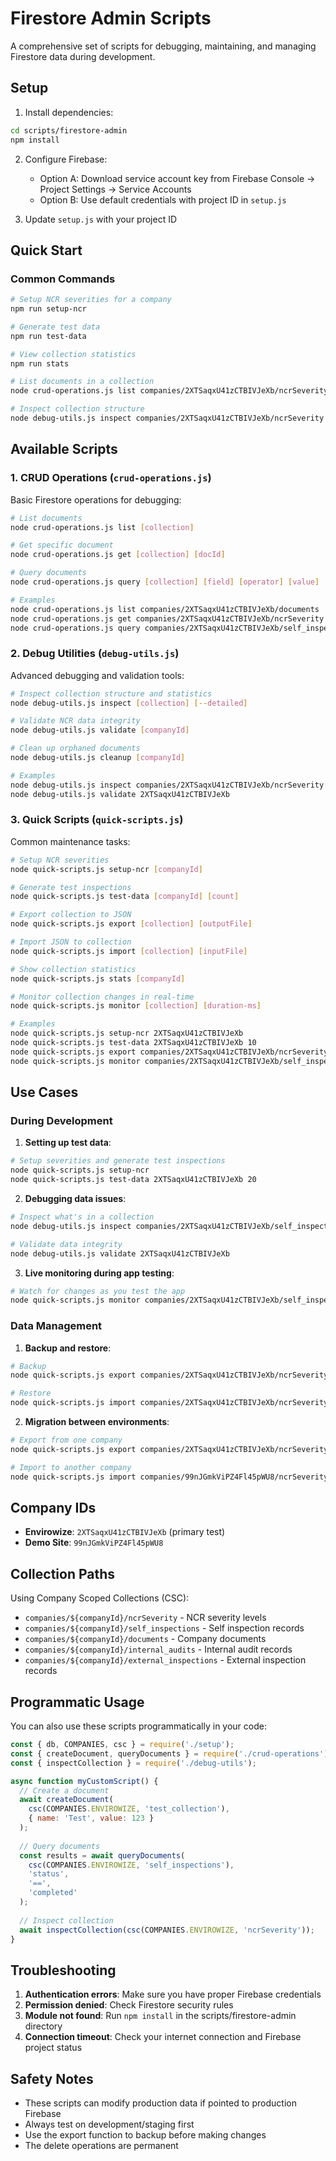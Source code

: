 # Firestore Admin Scripts

A comprehensive set of scripts for debugging, maintaining, and managing Firestore data during development.

## Setup

1. Install dependencies:
```bash
cd scripts/firestore-admin
npm install
```

2. Configure Firebase:
   - Option A: Download service account key from Firebase Console → Project Settings → Service Accounts
   - Option B: Use default credentials with project ID in `setup.js`

3. Update `setup.js` with your project ID

## Quick Start

### Common Commands

```bash
# Setup NCR severities for a company
npm run setup-ncr

# Generate test data
npm run test-data

# View collection statistics
npm run stats

# List documents in a collection
node crud-operations.js list companies/2XTSaqxU41zCTBIVJeXb/ncrSeverity

# Inspect collection structure
node debug-utils.js inspect companies/2XTSaqxU41zCTBIVJeXb/ncrSeverity --detailed
```

## Available Scripts

### 1. CRUD Operations (`crud-operations.js`)

Basic Firestore operations for debugging:

```bash
# List documents
node crud-operations.js list [collection]

# Get specific document
node crud-operations.js get [collection] [docId]

# Query documents
node crud-operations.js query [collection] [field] [operator] [value]

# Examples
node crud-operations.js list companies/2XTSaqxU41zCTBIVJeXb/documents
node crud-operations.js get companies/2XTSaqxU41zCTBIVJeXb/ncrSeverity critical
node crud-operations.js query companies/2XTSaqxU41zCTBIVJeXb/self_inspections status == completed
```

### 2. Debug Utilities (`debug-utils.js`)

Advanced debugging and validation tools:

```bash
# Inspect collection structure and statistics
node debug-utils.js inspect [collection] [--detailed]

# Validate NCR data integrity
node debug-utils.js validate [companyId]

# Clean up orphaned documents
node debug-utils.js cleanup [companyId]

# Examples
node debug-utils.js inspect companies/2XTSaqxU41zCTBIVJeXb/ncrSeverity --detailed
node debug-utils.js validate 2XTSaqxU41zCTBIVJeXb
```

### 3. Quick Scripts (`quick-scripts.js`)

Common maintenance tasks:

```bash
# Setup NCR severities
node quick-scripts.js setup-ncr [companyId]

# Generate test inspections
node quick-scripts.js test-data [companyId] [count]

# Export collection to JSON
node quick-scripts.js export [collection] [outputFile]

# Import JSON to collection
node quick-scripts.js import [collection] [inputFile]

# Show collection statistics
node quick-scripts.js stats [companyId]

# Monitor collection changes in real-time
node quick-scripts.js monitor [collection] [duration-ms]

# Examples
node quick-scripts.js setup-ncr 2XTSaqxU41zCTBIVJeXb
node quick-scripts.js test-data 2XTSaqxU41zCTBIVJeXb 10
node quick-scripts.js export companies/2XTSaqxU41zCTBIVJeXb/ncrSeverity backup.json
node quick-scripts.js monitor companies/2XTSaqxU41zCTBIVJeXb/self_inspections 30000
```

## Use Cases

### During Development

1. **Setting up test data**:
```bash
# Setup severities and generate test inspections
node quick-scripts.js setup-ncr
node quick-scripts.js test-data 2XTSaqxU41zCTBIVJeXb 20
```

2. **Debugging data issues**:
```bash
# Inspect what's in a collection
node debug-utils.js inspect companies/2XTSaqxU41zCTBIVJeXb/self_inspections --detailed

# Validate data integrity
node debug-utils.js validate 2XTSaqxU41zCTBIVJeXb
```

3. **Live monitoring during app testing**:
```bash
# Watch for changes as you test the app
node quick-scripts.js monitor companies/2XTSaqxU41zCTBIVJeXb/self_inspections
```

### Data Management

1. **Backup and restore**:
```bash
# Backup
node quick-scripts.js export companies/2XTSaqxU41zCTBIVJeXb/ncrSeverity severities-backup.json

# Restore
node quick-scripts.js import companies/2XTSaqxU41zCTBIVJeXb/ncrSeverity severities-backup.json
```

2. **Migration between environments**:
```bash
# Export from one company
node quick-scripts.js export companies/2XTSaqxU41zCTBIVJeXb/ncrSeverity data.json

# Import to another company
node quick-scripts.js import companies/99nJGmkViPZ4Fl45pWU8/ncrSeverity data.json
```

## Company IDs

- **Envirowize**: `2XTSaqxU41zCTBIVJeXb` (primary test)
- **Demo Site**: `99nJGmkViPZ4Fl45pWU8`

## Collection Paths

Using Company Scoped Collections (CSC):
- `companies/${companyId}/ncrSeverity` - NCR severity levels
- `companies/${companyId}/self_inspections` - Self inspection records
- `companies/${companyId}/documents` - Company documents
- `companies/${companyId}/internal_audits` - Internal audit records
- `companies/${companyId}/external_inspections` - External inspection records

## Programmatic Usage

You can also use these scripts programmatically in your code:

```javascript
const { db, COMPANIES, csc } = require('./setup');
const { createDocument, queryDocuments } = require('./crud-operations');
const { inspectCollection } = require('./debug-utils');

async function myCustomScript() {
  // Create a document
  await createDocument(
    csc(COMPANIES.ENVIROWIZE, 'test_collection'),
    { name: 'Test', value: 123 }
  );
  
  // Query documents
  const results = await queryDocuments(
    csc(COMPANIES.ENVIROWIZE, 'self_inspections'),
    'status',
    '==',
    'completed'
  );
  
  // Inspect collection
  await inspectCollection(csc(COMPANIES.ENVIROWIZE, 'ncrSeverity'));
}
```

## Troubleshooting

1. **Authentication errors**: Make sure you have proper Firebase credentials
2. **Permission denied**: Check Firestore security rules
3. **Module not found**: Run `npm install` in the scripts/firestore-admin directory
4. **Connection timeout**: Check your internet connection and Firebase project status

## Safety Notes

- These scripts can modify production data if pointed to production Firebase
- Always test on development/staging first
- Use the export function to backup before making changes
- The delete operations are permanent